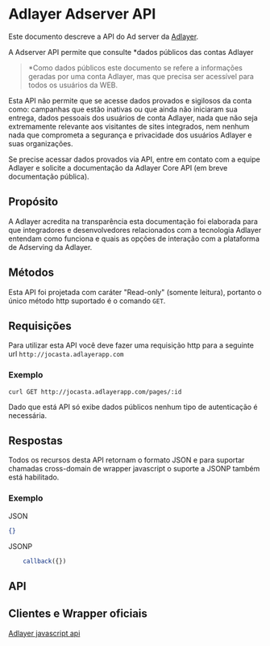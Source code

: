 # Adlayer Adserver API

Este documento descreve a API do Ad server da [Adlayer](http://adlayer.com.br).

A Adserver API permite que consulte *dados públicos das contas Adlayer

> *Como dados públicos este documento se refere a informações geradas por uma conta Adlayer, mas que precisa ser acessível para todos os usuários da WEB.

Esta API não permite que se acesse dados provados e sigilosos da conta como: campanhas que estão inativas ou que ainda não iniciaram sua entrega, dados pessoais dos usuários de conta Adlayer, nada que não seja extremamente relevante aos visitantes de sites integrados, nem nenhum nada que comprometa a segurança e privacidade dos usuários Adlayer e suas organizações.

Se precise acessar dados provados via API, entre em contato com a equipe Adlayer e solicite a documentação da Adlayer Core API (em breve documentação pública).

## Propósito
A Adlayer acredita na transparência esta documentação foi elaborada para que integradores e desenvolvedores relacionados com a tecnologia Adlayer entendam como funciona e quais as opções de interação com a plataforma de Adserving da Adlayer.

## Métodos
Esta API foi projetada com caráter "Read-only" (somente leitura), portanto o único método http suportado é o comando ```GET```.

## Requisições
Para utilizar esta API você deve fazer uma requisição http para a seguinte url ```http://jocasta.adlayerapp.com```
### Exemplo
```curl GET http://jocasta.adlayerapp.com/pages/:id```

Dado que está API só exibe dados públicos nenhum tipo de autenticação é necessária.

## Respostas
Todos os recursos desta API retornam o formato JSON e para suportar chamadas cross-domain de wrapper javascript o suporte a JSONP também está habilitado.
### Exemplo
JSON
```json
{}
```
JSONP
```javascript
	callback({})
```

## API

## Clientes e Wrapper oficiais
[Adlayer javascript api](http://github.com/adlayer/javascript-api)